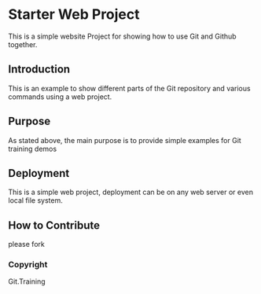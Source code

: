 # Starter Web Project

This is a simple website Project for showing how to use Git and Github together.

## Introduction

This is an example to show different parts of the Git repository and various commands using a web project.

## Purpose

As stated above, the main purpose is to provide  simple examples for Git training demos

## Deployment

This is a simple web project, deployment can be on any web server or even local file system.

## How to Contribute
please fork
### Copyright

Git.Training
